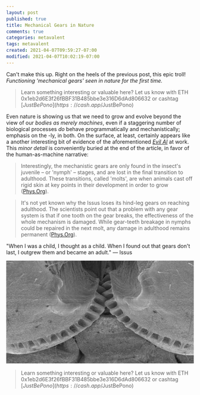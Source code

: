```yaml
---
layout: post
published: true
title: Mechanical Gears in Nature
comments: true
categories: metavalent
tags: metavalent
created: 2021-04-07T09:59:27-07:00
modified: 2021-04-07T10:02:19-07:00
---
```


Can't make this up. Right on the heels of the previous post, this epic troll! _Functioning 'mechanical gears' seen in nature for the first time._

> Learn something interesting or valuable here? Let us know with ETH 0x1eb2d6E3f26fBBF31B485bbe3e316D6dAd806632 or cashtag [$JustBePono](https://cash.app/$JustBePono)

Even nature is showing us that we need to grow and evolve beyond the view of our _bodies as merely machines_, even if a staggering number of biological processes _do_ behave programmatically and mechanistically; emphasis on the -ly, in both. On the surface, at least, certainly appears like a another interesting bit of evidence of the aforementioned [_Evil AI_]({{site.baseurl}}metavalent/2021-04-07-07-20-45-Human-AI-Risk.md) at work. This _minor detail_ is conveniently buried at the end of the article, in favor of the human-as-machine narrative:

> Interestingly, the mechanistic gears are only found in the insect's juvenile – or 'nymph' – stages, and are lost in the final transition to adulthood. These transitions, called 'molts', are when animals cast off rigid skin at key points in their development in order to grow ([Phys.Org](https://phys.org/news/2013-09-functioning-mechanical-gears-nature.html)).

> It's not yet known why the Issus loses its hind-leg gears on reaching adulthood. The scientists point out that a problem with any gear system is that if one tooth on the gear breaks, the effectiveness of the whole mechanism is damaged. While gear-teeth breakage in nymphs could be repaired in the next molt, any damage in adulthood remains permanent ([Phys.Org](https://phys.org/news/2013-09-functioning-mechanical-gears-nature.html)).

"When I was a child, I thought as a child. When I found out that gears don't last, I outgrew them and became an adult." &mdash; Issus

[![Issus gears](/assets/images/issus-gears.jpg)](https://phys.org/news/2013-09-functioning-mechanical-gears-nature.html)



> Learn something interesting or valuable here? Let us know with ETH 0x1eb2d6E3f26fBBF31B485bbe3e316D6dAd806632 or cashtag [$JustBePono](https://cash.app/$JustBePono)